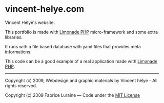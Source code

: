 # vincent-helye.com #

Vincent Hélye's website.

This portfolio is made with [Limonade PHP](http://limonade.sofa-design.net) micro-framework and some extra libraries. 

It runs with a file based database with yaml files that provides meta informations.

This code can be a good example of a real application made with [Limonade PHP](http://limonade.sofa-design.net).




----
Copyright (c) 2009, Webdesign and graphic materials by Vincent hélye - All rights reserved.

Copyright (c) 2009 Fabrice Luraine — Code under the [MIT License](http://opensource.org/licenses/mit-license.php) 




